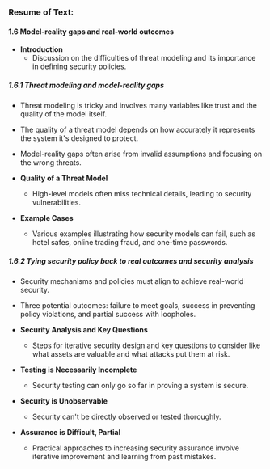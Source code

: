 ### Resume of Text:

#### 1.6 Model-reality gaps and real-world outcomes

- **Introduction**
  - Discussion on the difficulties of threat modeling and its importance in defining security policies.

##### **1.6.1 Threat modeling and model-reality gaps**
  - Threat modeling is tricky and involves many variables like trust and the quality of the model itself.
  - The quality of a threat model depends on how accurately it represents the system it's designed to protect.
  - Model-reality gaps often arise from invalid assumptions and focusing on the wrong threats.

- **Quality of a Threat Model**
  - High-level models often miss technical details, leading to security vulnerabilities.

- **Example Cases**
  - Various examples illustrating how security models can fail, such as hotel safes, online trading fraud, and one-time passwords.

##### **1.6.2 Tying security policy back to real outcomes and security analysis**
  - Security mechanisms and policies must align to achieve real-world security.
  - Three potential outcomes: failure to meet goals, success in preventing policy violations, and partial success with loopholes.

- **Security Analysis and Key Questions**
  - Steps for iterative security design and key questions to consider like what assets are valuable and what attacks put them at risk.

- **Testing is Necessarily Incomplete**
  - Security testing can only go so far in proving a system is secure.

- **Security is Unobservable**
  - Security can't be directly observed or tested thoroughly.

- **Assurance is Difficult, Partial**
  - Practical approaches to increasing security assurance involve iterative improvement and learning from past mistakes.
